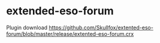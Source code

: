 # extended-eso-forum

Plugin download https://github.com/Skullfox/extented-eso-forum/blob/master/release/extented-eso-forum.crx
